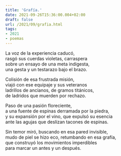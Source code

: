 ```yaml
---
title: 'Grafía.'
date: 2021-09-26T15:36:00.004+02:00
draft: false
url: /2021/09/grafia.html
tags: 
- 2021
- poemas
---
```


La voz de la experiencia caducó,  
rasgó sus cuerdas violetas, carraspera  
sobre un ensayo de una meta indigesta,  
una gesta y un testarazo bajo el brazo.  

Colisión de esa frustrada misión,  
viajó con ese equipaje y sus veteranos  
ladrillos de ancianos, de gramos titánicos,  
de ladridos que muerden por rechazo.  

Paso de una pasión floreciente,  
a una fuente de espinas derramada por la piedra,  
y su expansión por el vino, que expulsó su esencia  
ante las agujas que deslizan tacones de espinas.  

Sin temor miró, buscando en esa pared invisible,  
mudo de piel se hizo eco, retumbando en esa grafía,  
que construyó los movimientos imperdibles  
para marcar un antes y un después.  